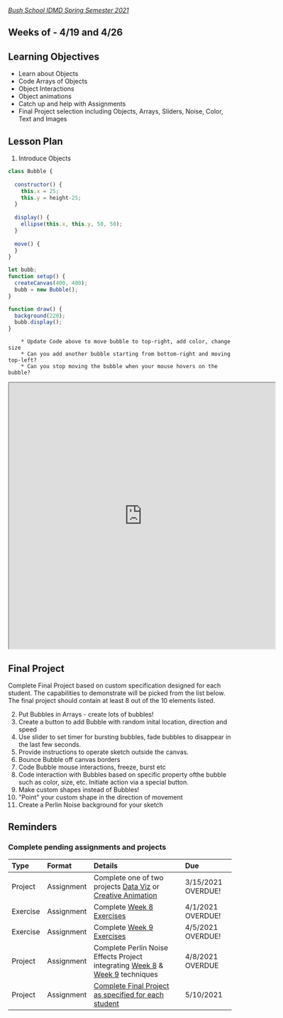 [_Bush School IDMD Spring Semester 2021_](https://chandrunarayan.github.io/idmd/)

## Weeks of - 4/19 and 4/26

## Learning Objectives
* Learn about Objects
* Code Arrays of Objects
* Object Interactions
* Object animations
* Catch up and help with Assignments
* Final Project selection including Objects, Arrays, Sliders, Noise, Color, Text and Images


## Lesson Plan

1. Introduce Objects 

```javascript
class Bubble {
  
  constructor() {
    this.x = 25;
    this.y = height-25;
  }
  
  display() {
    ellipse(this.x, this.y, 50, 50);
  }
  
  move() {
  }
}

let bubb;
function setup() {
  createCanvas(400, 400);
  bubb = new Bubble();
}

function draw() {
  background(220);
  bubb.display();
}
```
        * Update Code above to move bubble to top-right, add color, change size
        * Can you add another bubble starting from bottom-right and moving top-left?
        * Can you stop moving the bubble when your mouse hovers on the bubble?

<iframe src="https://editor.p5js.org/cnarayan/embed/wS7fLxFGo" width="600" height="600" scrolling="no"></iframe>

## Final Project
Complete Final Project based on custom specification designed for each student. The capabilities to demonstrate will be picked from the list below. The final project should contain at least 8 out of the 10 elements listed.

2. Put Bubbles in Arrays - create lots of bubbles!
3. Create a button to add Bubble with random inital location, direction and speed
4. Use slider to set timer for bursting bubbles, fade bubbles to disappear in the last few seconds. 
1. Provide instructions to operate sketch outside the canvas.
4. Bounce Bubble off canvas borders
3. Code Bubble mouse interactions, freeze, burst etc
3. Code interaction with Bubbles based on specific property ofthe bubble such as color, size, etc. Initiate action via a special button.
1. Make custom shapes instead of Bubbles!
1. "Point" your custom shape in the direction of movement
5. Create a Perlin Noise background for your sketch

## Reminders 
### Complete pending assignments and projects

| Type | Format | Details |  Due
|  :--- |  :--- |  :--- |  :---
|  Project  |  Assignment |  Complete one of two projects [Data Viz](https://chandrunarayan.github.io/idmd/lessons/week5/homework/data-visualization) or [Creative Animation](https://chandrunarayan.github.io/idmd/lessons/week5/homework/creative-animation.html) |  3/15/2021 OVERDUE!
|  Exercise  |  Assignment |  Complete [Week 8 Exercises](https://chandrunarayan.github.io/idmd/lessons/week8/) |  4/1/2021 OVERDUE!
|  Exercise  |  Assignment |  Complete [Week 9 Exercises](https://chandrunarayan.github.io/idmd/lessons/week9/) |  4/5/2021 OVERDUE!
|  Project  |  Assignment |  Complete Perlin Noise Effects Project integrating [Week 8](https://chandrunarayan.github.io/idmd/lessons/week8/) & [Week 9](https://chandrunarayan.github.io/idmd/lessons/week9/) techniques| 4/8/2021 OVERDUE
|  Project  |  Assignment |  [Complete Final Project as specified for each student](https://chandrunarayan.github.io/idmd/lessons/week11/#final-project-ideas)| 5/10/2021 



